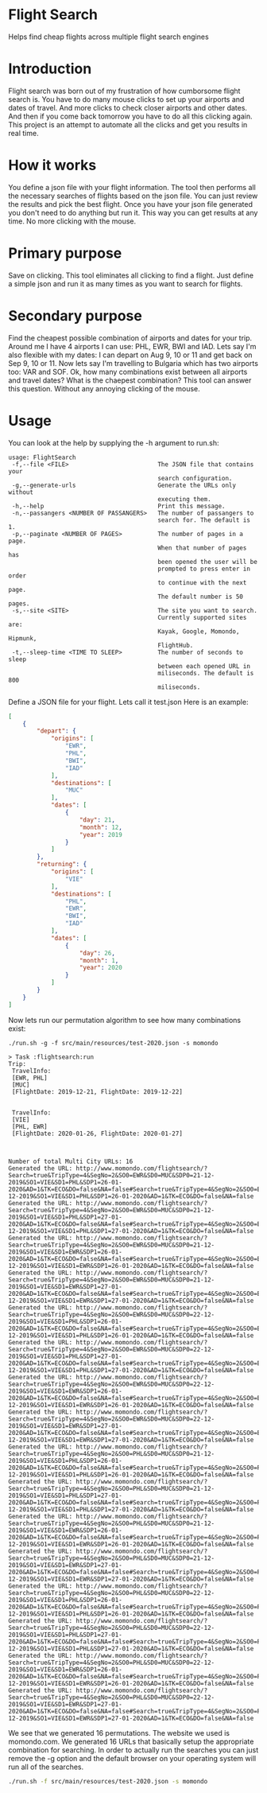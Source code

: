 # Flight Search
Helps find cheap flights across multiple flight search engines

# Introduction
Flight search was born out of my frustration of how cumborsome flight search is. You have to do many mouse clicks to set up your airports and dates of travel. And more clicks to check closer airports and other dates. And then if you come back tomorrow you have to do all this clicking again. This project is an attempt to automate all the clicks and get you results in real time.

# How it works
You define a json file with your flight information. The tool then performs all the necessary searches of flights based on the json file. You can just review the results and pick the best flight. Once you have your json file generated you don't need to do anything but run it. This way you can get results at any time. No more clicking with the mouse.

# Primary purpose
Save on clicking. This tool eliminates all clicking to find a flight. Just define a simple json and run it as many times as you want to search for flights.

# Secondary purpose
Find the cheapest possible combination of airports and dates for your trip. Around me I have 4 airports I can use: PHL, EWR, BWI and IAD. Lets say I'm also flexible with my dates: I can depart on Aug 9, 10 or 11 and get back on Sep 9, 10 or 11. Now lets say I'm travelling to Bulgaria which has two airports too: VAR and SOF. Ok, how many combinations exist between all airports and travel dates? What is the chaepest combination? This tool can answer this question. Without any annoying clicking of the mouse.

# Usage
You can look at the help by supplying the -h argument to run.sh:
```
usage: FlightSearch
 -f,--file <FILE>                         The JSON file that contains your
                                          search configuration.
 -g,--generate-urls                       Generate the URLs only without
                                          executing them.
 -h,--help                                Print this message.
 -n,--passangers <NUMBER OF PASSANGERS>   The number of passangers to
                                          search for. The default is 1.
 -p,--paginate <NUMBER OF PAGES>          The number of pages in a page.
                                          When that number of pages has
                                          been opened the user will be
                                          prompted to press enter in order
                                          to continue with the next page.
                                          The default number is 50 pages.
 -s,--site <SITE>                         The site you want to search.
                                          Currently supported sites are:
                                          Kayak, Google, Momondo, Hipmunk,
                                          FlightHub.
 -t,--sleep-time <TIME TO SLEEP>          The number of seconds to sleep
                                          between each opened URL in
                                          miliseconds. The default is 800
                                          miliseconds.
```

Define a JSON file for your flight. Lets call it test.json Here is an example:
```json
[
    {
        "depart": {
            "origins": [
                "EWR",
                "PHL",
                "BWI",
                "IAD"
            ],
            "destinations": [
                "MUC"
            ],
            "dates": [
                {
                    "day": 21,
                    "month": 12,
                    "year": 2019
                }
            ]
        },
        "returning": {
            "origins": [
                "VIE"
            ],
            "destinations": [
                "PHL",
                "EWR",
                "BWI",
                "IAD"
            ],
            "dates": [
                {
                    "day": 26,
                    "month": 1,
                    "year": 2020
                }
            ]
        }
    }
]
```


Now lets run our permutation algorithm to see how many combinations exist:
```
./run.sh -g -f src/main/resources/test-2020.json -s momondo

> Task :flightsearch:run
Trip:
 TravelInfo:
 [EWR, PHL]
 [MUC]
 [FlightDate: 2019-12-21, FlightDate: 2019-12-22]


 TravelInfo:
 [VIE]
 [PHL, EWR]
 [FlightDate: 2020-01-26, FlightDate: 2020-01-27]



Number of total Multi City URLs: 16
Generated the URL: http://www.momondo.com/flightsearch/?Search=true&TripType=4&SegNo=2&SO0=EWR&SD0=MUC&SDP0=21-12-2019&SO1=VIE&SD1=PHL&SDP1=26-01-2020&AD=1&TK=ECO&DO=false&NA=false#Search=true&TripType=4&SegNo=2&SO0=EWR&SD0=MUC&SDP0=21-12-2019&SO1=VIE&SD1=PHL&SDP1=26-01-2020&AD=1&TK=ECO&DO=false&NA=false
Generated the URL: http://www.momondo.com/flightsearch/?Search=true&TripType=4&SegNo=2&SO0=EWR&SD0=MUC&SDP0=21-12-2019&SO1=VIE&SD1=PHL&SDP1=27-01-2020&AD=1&TK=ECO&DO=false&NA=false#Search=true&TripType=4&SegNo=2&SO0=EWR&SD0=MUC&SDP0=21-12-2019&SO1=VIE&SD1=PHL&SDP1=27-01-2020&AD=1&TK=ECO&DO=false&NA=false
Generated the URL: http://www.momondo.com/flightsearch/?Search=true&TripType=4&SegNo=2&SO0=EWR&SD0=MUC&SDP0=21-12-2019&SO1=VIE&SD1=EWR&SDP1=26-01-2020&AD=1&TK=ECO&DO=false&NA=false#Search=true&TripType=4&SegNo=2&SO0=EWR&SD0=MUC&SDP0=21-12-2019&SO1=VIE&SD1=EWR&SDP1=26-01-2020&AD=1&TK=ECO&DO=false&NA=false
Generated the URL: http://www.momondo.com/flightsearch/?Search=true&TripType=4&SegNo=2&SO0=EWR&SD0=MUC&SDP0=21-12-2019&SO1=VIE&SD1=EWR&SDP1=27-01-2020&AD=1&TK=ECO&DO=false&NA=false#Search=true&TripType=4&SegNo=2&SO0=EWR&SD0=MUC&SDP0=21-12-2019&SO1=VIE&SD1=EWR&SDP1=27-01-2020&AD=1&TK=ECO&DO=false&NA=false
Generated the URL: http://www.momondo.com/flightsearch/?Search=true&TripType=4&SegNo=2&SO0=EWR&SD0=MUC&SDP0=22-12-2019&SO1=VIE&SD1=PHL&SDP1=26-01-2020&AD=1&TK=ECO&DO=false&NA=false#Search=true&TripType=4&SegNo=2&SO0=EWR&SD0=MUC&SDP0=22-12-2019&SO1=VIE&SD1=PHL&SDP1=26-01-2020&AD=1&TK=ECO&DO=false&NA=false
Generated the URL: http://www.momondo.com/flightsearch/?Search=true&TripType=4&SegNo=2&SO0=EWR&SD0=MUC&SDP0=22-12-2019&SO1=VIE&SD1=PHL&SDP1=27-01-2020&AD=1&TK=ECO&DO=false&NA=false#Search=true&TripType=4&SegNo=2&SO0=EWR&SD0=MUC&SDP0=22-12-2019&SO1=VIE&SD1=PHL&SDP1=27-01-2020&AD=1&TK=ECO&DO=false&NA=false
Generated the URL: http://www.momondo.com/flightsearch/?Search=true&TripType=4&SegNo=2&SO0=EWR&SD0=MUC&SDP0=22-12-2019&SO1=VIE&SD1=EWR&SDP1=26-01-2020&AD=1&TK=ECO&DO=false&NA=false#Search=true&TripType=4&SegNo=2&SO0=EWR&SD0=MUC&SDP0=22-12-2019&SO1=VIE&SD1=EWR&SDP1=26-01-2020&AD=1&TK=ECO&DO=false&NA=false
Generated the URL: http://www.momondo.com/flightsearch/?Search=true&TripType=4&SegNo=2&SO0=EWR&SD0=MUC&SDP0=22-12-2019&SO1=VIE&SD1=EWR&SDP1=27-01-2020&AD=1&TK=ECO&DO=false&NA=false#Search=true&TripType=4&SegNo=2&SO0=EWR&SD0=MUC&SDP0=22-12-2019&SO1=VIE&SD1=EWR&SDP1=27-01-2020&AD=1&TK=ECO&DO=false&NA=false
Generated the URL: http://www.momondo.com/flightsearch/?Search=true&TripType=4&SegNo=2&SO0=PHL&SD0=MUC&SDP0=21-12-2019&SO1=VIE&SD1=PHL&SDP1=26-01-2020&AD=1&TK=ECO&DO=false&NA=false#Search=true&TripType=4&SegNo=2&SO0=PHL&SD0=MUC&SDP0=21-12-2019&SO1=VIE&SD1=PHL&SDP1=26-01-2020&AD=1&TK=ECO&DO=false&NA=false
Generated the URL: http://www.momondo.com/flightsearch/?Search=true&TripType=4&SegNo=2&SO0=PHL&SD0=MUC&SDP0=21-12-2019&SO1=VIE&SD1=PHL&SDP1=27-01-2020&AD=1&TK=ECO&DO=false&NA=false#Search=true&TripType=4&SegNo=2&SO0=PHL&SD0=MUC&SDP0=21-12-2019&SO1=VIE&SD1=PHL&SDP1=27-01-2020&AD=1&TK=ECO&DO=false&NA=false
Generated the URL: http://www.momondo.com/flightsearch/?Search=true&TripType=4&SegNo=2&SO0=PHL&SD0=MUC&SDP0=21-12-2019&SO1=VIE&SD1=EWR&SDP1=26-01-2020&AD=1&TK=ECO&DO=false&NA=false#Search=true&TripType=4&SegNo=2&SO0=PHL&SD0=MUC&SDP0=21-12-2019&SO1=VIE&SD1=EWR&SDP1=26-01-2020&AD=1&TK=ECO&DO=false&NA=false
Generated the URL: http://www.momondo.com/flightsearch/?Search=true&TripType=4&SegNo=2&SO0=PHL&SD0=MUC&SDP0=21-12-2019&SO1=VIE&SD1=EWR&SDP1=27-01-2020&AD=1&TK=ECO&DO=false&NA=false#Search=true&TripType=4&SegNo=2&SO0=PHL&SD0=MUC&SDP0=21-12-2019&SO1=VIE&SD1=EWR&SDP1=27-01-2020&AD=1&TK=ECO&DO=false&NA=false
Generated the URL: http://www.momondo.com/flightsearch/?Search=true&TripType=4&SegNo=2&SO0=PHL&SD0=MUC&SDP0=22-12-2019&SO1=VIE&SD1=PHL&SDP1=26-01-2020&AD=1&TK=ECO&DO=false&NA=false#Search=true&TripType=4&SegNo=2&SO0=PHL&SD0=MUC&SDP0=22-12-2019&SO1=VIE&SD1=PHL&SDP1=26-01-2020&AD=1&TK=ECO&DO=false&NA=false
Generated the URL: http://www.momondo.com/flightsearch/?Search=true&TripType=4&SegNo=2&SO0=PHL&SD0=MUC&SDP0=22-12-2019&SO1=VIE&SD1=PHL&SDP1=27-01-2020&AD=1&TK=ECO&DO=false&NA=false#Search=true&TripType=4&SegNo=2&SO0=PHL&SD0=MUC&SDP0=22-12-2019&SO1=VIE&SD1=PHL&SDP1=27-01-2020&AD=1&TK=ECO&DO=false&NA=false
Generated the URL: http://www.momondo.com/flightsearch/?Search=true&TripType=4&SegNo=2&SO0=PHL&SD0=MUC&SDP0=22-12-2019&SO1=VIE&SD1=EWR&SDP1=26-01-2020&AD=1&TK=ECO&DO=false&NA=false#Search=true&TripType=4&SegNo=2&SO0=PHL&SD0=MUC&SDP0=22-12-2019&SO1=VIE&SD1=EWR&SDP1=26-01-2020&AD=1&TK=ECO&DO=false&NA=false
Generated the URL: http://www.momondo.com/flightsearch/?Search=true&TripType=4&SegNo=2&SO0=PHL&SD0=MUC&SDP0=22-12-2019&SO1=VIE&SD1=EWR&SDP1=27-01-2020&AD=1&TK=ECO&DO=false&NA=false#Search=true&TripType=4&SegNo=2&SO0=PHL&SD0=MUC&SDP0=22-12-2019&SO1=VIE&SD1=EWR&SDP1=27-01-2020&AD=1&TK=ECO&DO=false&NA=false
```

We see that we generated 16 permutations. The website we used is momondo.com. We generated 16 URLs that basically setup the appropriate combination for searching. In order to actually run the searches you can just remove the -g option and the default browser on your operating system will run all of the searches.
```bash
./run.sh -f src/main/resources/test-2020.json -s momondo
```
